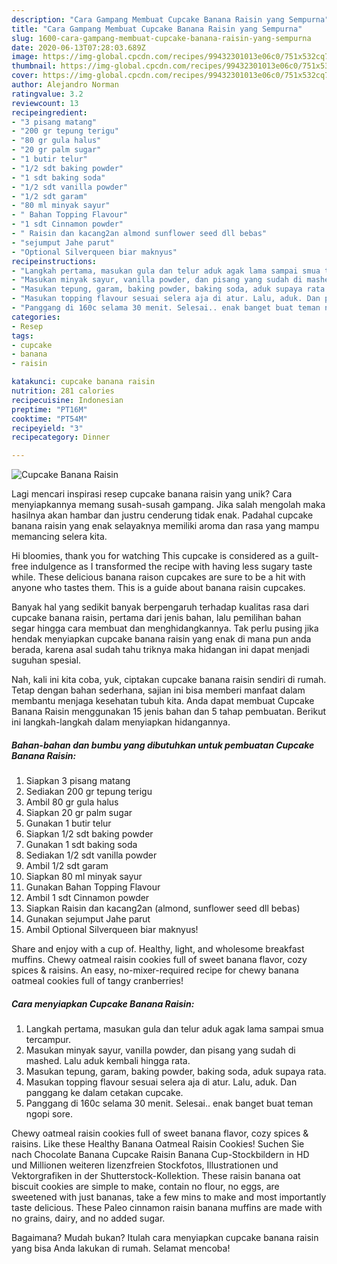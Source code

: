 ```yaml
---
description: "Cara Gampang Membuat Cupcake Banana Raisin yang Sempurna"
title: "Cara Gampang Membuat Cupcake Banana Raisin yang Sempurna"
slug: 1600-cara-gampang-membuat-cupcake-banana-raisin-yang-sempurna
date: 2020-06-13T07:28:03.689Z
image: https://img-global.cpcdn.com/recipes/99432301013e06c0/751x532cq70/cupcake-banana-raisin-foto-resep-utama.jpg
thumbnail: https://img-global.cpcdn.com/recipes/99432301013e06c0/751x532cq70/cupcake-banana-raisin-foto-resep-utama.jpg
cover: https://img-global.cpcdn.com/recipes/99432301013e06c0/751x532cq70/cupcake-banana-raisin-foto-resep-utama.jpg
author: Alejandro Norman
ratingvalue: 3.2
reviewcount: 13
recipeingredient:
- "3 pisang matang"
- "200 gr tepung terigu"
- "80 gr gula halus"
- "20 gr palm sugar"
- "1 butir telur"
- "1/2 sdt baking powder"
- "1 sdt baking soda"
- "1/2 sdt vanilla powder"
- "1/2 sdt garam"
- "80 ml minyak sayur"
- " Bahan Topping Flavour"
- "1 sdt Cinnamon powder"
- " Raisin dan kacang2an almond sunflower seed dll bebas"
- "sejumput Jahe parut"
- "Optional Silverqueen biar maknyus"
recipeinstructions:
- "Langkah pertama, masukan gula dan telur aduk agak lama sampai smua tercampur."
- "Masukan minyak sayur, vanilla powder, dan pisang yang sudah di mashed. Lalu aduk kembali hingga rata."
- "Masukan tepung, garam, baking powder, baking soda, aduk supaya rata."
- "Masukan topping flavour sesuai selera aja di atur. Lalu, aduk. Dan panggang ke dalam cetakan cupcake."
- "Panggang di 160c selama 30 menit. Selesai.. enak banget buat teman ngopi sore."
categories:
- Resep
tags:
- cupcake
- banana
- raisin

katakunci: cupcake banana raisin 
nutrition: 281 calories
recipecuisine: Indonesian
preptime: "PT16M"
cooktime: "PT54M"
recipeyield: "3"
recipecategory: Dinner

---
```



![Cupcake Banana Raisin](https://img-global.cpcdn.com/recipes/99432301013e06c0/751x532cq70/cupcake-banana-raisin-foto-resep-utama.jpg)

Lagi mencari inspirasi resep cupcake banana raisin yang unik? Cara menyiapkannya memang susah-susah gampang. Jika salah mengolah maka hasilnya akan hambar dan justru cenderung tidak enak. Padahal cupcake banana raisin yang enak selayaknya memiliki aroma dan rasa yang mampu memancing selera kita.

Hi bloomies, thank you for watching This cupcake is considered as a guilt-free indulgence as I transformed the recipe with having less sugary taste while. These delicious banana raison cupcakes are sure to be a hit with anyone who tastes them. This is a guide about banana raisin cupcakes.

Banyak hal yang sedikit banyak berpengaruh terhadap kualitas rasa dari cupcake banana raisin, pertama dari jenis bahan, lalu pemilihan bahan segar hingga cara membuat dan menghidangkannya. Tak perlu pusing jika hendak menyiapkan cupcake banana raisin yang enak di mana pun anda berada, karena asal sudah tahu triknya maka hidangan ini dapat menjadi suguhan spesial.


Nah, kali ini kita coba, yuk, ciptakan cupcake banana raisin sendiri di rumah. Tetap dengan bahan sederhana, sajian ini bisa memberi manfaat dalam membantu menjaga kesehatan tubuh kita. Anda dapat membuat Cupcake Banana Raisin menggunakan 15 jenis bahan dan 5 tahap pembuatan. Berikut ini langkah-langkah dalam menyiapkan hidangannya.

<!--inarticleads1-->

##### Bahan-bahan dan bumbu yang dibutuhkan untuk pembuatan Cupcake Banana Raisin:

1. Siapkan 3 pisang matang
1. Sediakan 200 gr tepung terigu
1. Ambil 80 gr gula halus
1. Siapkan 20 gr palm sugar
1. Gunakan 1 butir telur
1. Siapkan 1/2 sdt baking powder
1. Gunakan 1 sdt baking soda
1. Sediakan 1/2 sdt vanilla powder
1. Ambil 1/2 sdt garam
1. Siapkan 80 ml minyak sayur
1. Gunakan  Bahan Topping Flavour
1. Ambil 1 sdt Cinnamon powder
1. Siapkan  Raisin dan kacang2an (almond, sunflower seed dll bebas)
1. Gunakan sejumput Jahe parut
1. Ambil Optional Silverqueen biar maknyus!


Share and enjoy with a cup of. Healthy, light, and wholesome breakfast muffins. Chewy oatmeal raisin cookies full of sweet banana flavor, cozy spices &amp; raisins. An easy, no-mixer-required recipe for chewy banana oatmeal cookies full of tangy cranberries! 

<!--inarticleads2-->

##### Cara menyiapkan Cupcake Banana Raisin:

1. Langkah pertama, masukan gula dan telur aduk agak lama sampai smua tercampur.
1. Masukan minyak sayur, vanilla powder, dan pisang yang sudah di mashed. Lalu aduk kembali hingga rata.
1. Masukan tepung, garam, baking powder, baking soda, aduk supaya rata.
1. Masukan topping flavour sesuai selera aja di atur. Lalu, aduk. Dan panggang ke dalam cetakan cupcake.
1. Panggang di 160c selama 30 menit. Selesai.. enak banget buat teman ngopi sore.


Chewy oatmeal raisin cookies full of sweet banana flavor, cozy spices &amp; raisins. Like these Healthy Banana Oatmeal Raisin Cookies! Suchen Sie nach Chocolate Banana Cupcake Raisin Banana Cup-Stockbildern in HD und Millionen weiteren lizenzfreien Stockfotos, Illustrationen und Vektorgrafiken in der Shutterstock-Kollektion. These raisin banana oat biscuit cookies are simple to make, contain no flour, no eggs, are sweetened with just bananas, take a few mins to make and most importantly taste delicious. These Paleo cinnamon raisin banana muffins are made with no grains, dairy, and no added sugar. 

Bagaimana? Mudah bukan? Itulah cara menyiapkan cupcake banana raisin yang bisa Anda lakukan di rumah. Selamat mencoba!
